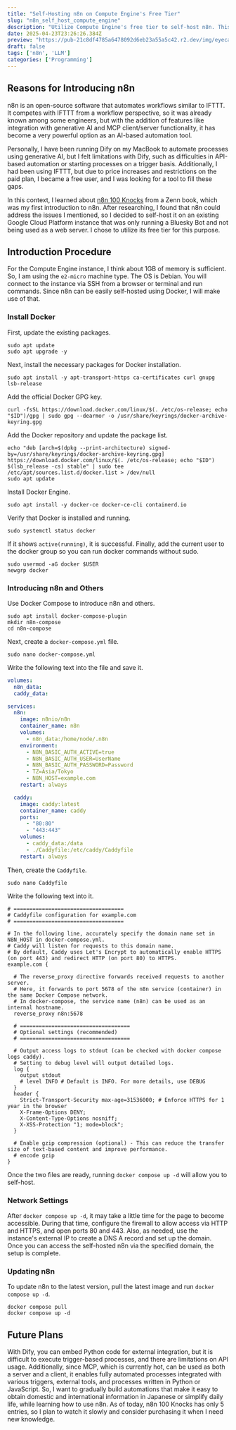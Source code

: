 ```yaml
---
title: "Self-Hosting n8n on Compute Engine's Free Tier"
slug: "n8n_self_host_compute_engine"
description: "Utilize Compute Engine's free tier to self-host n8n. This easy process using Docker Compose allows you to set up n8n and create an environment for various automations, including generative AI."
date: 2025-04-23T23:26:26.384Z
preview: "https://pub-21c8df4785a6478092d6eb23a55a5c42.r2.dev/img/eyecatch/n8n.webp"
draft: false
tags: ['n8n', 'LLM']
categories: ['Programming']
---
```


## Reasons for Introducing n8n

n8n is an open-source software that automates workflows similar to IFTTT. It competes with IFTTT from a workflow perspective, so it was already known among some engineers, but with the addition of features like integration with generative AI and MCP client/server functionality, it has become a very powerful option as an AI-based automation tool.

Personally, I have been running Dify on my MacBook to automate processes using generative AI, but I felt limitations with Dify, such as difficulties in API-based automation or starting processes on a trigger basis. Additionally, I had been using IFTTT, but due to price increases and restrictions on the paid plan, I became a free user, and I was looking for a tool to fill these gaps.

In this context, I learned about [n8n 100 Knocks](https://zenn.dev/qinritukou/books/n8n_100_knocks) from a Zenn book, which was my first introduction to n8n. After researching, I found that n8n could address the issues I mentioned, so I decided to self-host it on an existing Google Cloud Platform instance that was only running a Bluesky Bot and not being used as a web server. I chose to utilize its free tier for this purpose.

## Introduction Procedure

For the Compute Engine instance, I think about 1GB of memory is sufficient. So, I am using the `e2-micro` machine type. The OS is Debian. You will connect to the instance via SSH from a browser or terminal and run commands. Since n8n can be easily self-hosted using Docker, I will make use of that.

### Install Docker

First, update the existing packages.

```shell
sudo apt update
sudo apt upgrade -y
```

Next, install the necessary packages for Docker installation.

```shell
sudo apt install -y apt-transport-https ca-certificates curl gnupg lsb-release
```

Add the official Docker GPG key.

```shell
curl -fsSL https://download.docker.com/linux/$(. /etc/os-release; echo "$ID")/gpg | sudo gpg --dearmor -o /usr/share/keyrings/docker-archive-keyring.gpg
```

Add the Docker repository and update the package list.

```shell
echo "deb [arch=$(dpkg --print-architecture) signed-by=/usr/share/keyrings/docker-archive-keyring.gpg] https://download.docker.com/linux/$(. /etc/os-release; echo "$ID") $(lsb_release -cs) stable" | sudo tee /etc/apt/sources.list.d/docker.list > /dev/null
sudo apt update
```

Install Docker Engine.

```shell
sudo apt install -y docker-ce docker-ce-cli containerd.io
```

Verify that Docker is installed and running.

```shell
sudo systemctl status docker
```

If it shows `active(running)`, it is successful. Finally, add the current user to the docker group so you can run docker commands without sudo.

```shell
sudo usermod -aG docker $USER
newgrp docker
```

### Introducing n8n and Others

Use Docker Compose to introduce n8n and others.

```shell
sudo apt install docker-compose-plugin
mkdir n8n-compose
cd n8n-compose
```

Next, create a `docker-compose.yml` file.

```shell
sudo nano docker-compose.yml
```

Write the following text into the file and save it.

```yml
volumes:
  n8n_data:
  caddy_data:

services:
  n8n:
    image: n8nio/n8n
    container_name: n8n
    volumes:
      - n8n_data:/home/node/.n8n
    environment:
      - N8N_BASIC_AUTH_ACTIVE=true
      - N8N_BASIC_AUTH_USER=UserName
      - N8N_BASIC_AUTH_PASSWORD=Password
      - TZ=Asia/Tokyo
      - N8N_HOST=example.com
    restart: always

  caddy:
    image: caddy:latest
    container_name: caddy
    ports:
      - "80:80"
      - "443:443"
    volumes:
      - caddy_data:/data
      - ./Caddyfile:/etc/caddy/Caddyfile
    restart: always
```

Then, create the `Caddyfile`.

```shell
sudo nano Caddyfile
```

Write the following text into it.

```text
# ===================================
# Caddyfile configuration for example.com
# ===================================

# In the following line, accurately specify the domain name set in N8N_HOST in docker-compose.yml.
# Caddy will listen for requests to this domain name.
# By default, Caddy uses Let's Encrypt to automatically enable HTTPS (on port 443) and redirect HTTP (on port 80) to HTTPS.
example.com {

  # The reverse_proxy directive forwards received requests to another server.
  # Here, it forwards to port 5678 of the n8n service (container) in the same Docker Compose network.
  # In docker-compose, the service name (n8n) can be used as an internal hostname.
  reverse_proxy n8n:5678

  # ===================================
  # Optional settings (recommended)
  # ===================================

  # Output access logs to stdout (can be checked with docker compose logs caddy).
  # Setting to debug level will output detailed logs.
  log {
    output stdout
    # level INFO # Default is INFO. For more details, use DEBUG
  }
  header {
    Strict-Transport-Security max-age=31536000; # Enforce HTTPS for 1 year in the browser
    X-Frame-Options DENY;
    X-Content-Type-Options nosniff;
    X-XSS-Protection "1; mode=block";
  }

  # Enable gzip compression (optional) - This can reduce the transfer size of text-based content and improve performance.
  # encode gzip
}
```

Once the two files are ready, running `docker compose up -d` will allow you to self-host.

### Network Settings

After `docker compose up -d`, it may take a little time for the page to become accessible. During that time, configure the firewall to allow access via HTTP and HTTPS, and open ports 80 and 443. Also, as needed, use the instance's external IP to create a DNS A record and set up the domain. Once you can access the self-hosted n8n via the specified domain, the setup is complete.

### Updating n8n

To update n8n to the latest version, pull the latest image and run `docker compose up -d`.

```shell
docker compose pull
docker compose up -d
```

## Future Plans

With Dify, you can embed Python code for external integration, but it is difficult to execute trigger-based processes, and there are limitations on API usage. Additionally, since MCP, which is currently hot, can be used as both a server and a client, it enables fully automated processes integrated with various triggers, external tools, and processes written in Python or JavaScript. So, I want to gradually build automations that make it easy to obtain domestic and international information in Japanese or simplify daily life, while learning how to use n8n. As of today, n8n 100 Knocks has only 5 entries, so I plan to watch it slowly and consider purchasing it when I need new knowledge.
